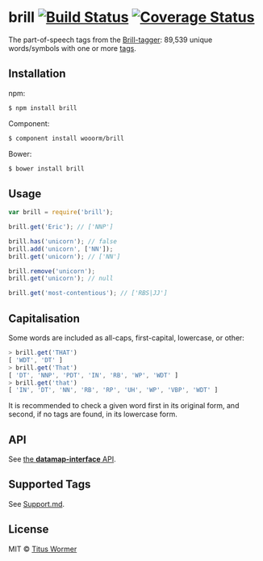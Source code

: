 # brill [![Build Status](https://img.shields.io/travis/wooorm/brill.svg?style=flat)](https://travis-ci.org/wooorm/brill) [![Coverage Status](https://img.shields.io/coveralls/wooorm/brill.svg?style=flat)](https://coveralls.io/r/wooorm/brill?branch=master)

The part-of-speech tags from the [Brill-tagger](http://en.wikipedia.org/wiki/Brill_tagger): 89,539 unique words/symbols with one or more [tags](Supported-tags.md).

## Installation

npm:
```sh
$ npm install brill
```

Component:
```sh
$ component install wooorm/brill
```

Bower:
```sh
$ bower install brill
```

## Usage

```js
var brill = require('brill');

brill.get('Eric'); // ['NNP']

brill.has('unicorn'); // false
brill.add('unicorn', ['NN']);
brill.get('unicorn'); // ['NN']

brill.remove('unicorn');
brill.get('unicorn'); // null

brill.get('most-contentious'); // ['RBS|JJ']
```

## Capitalisation

Some words are included as all-caps, first-capital, lowercase, or other:

```js
> brill.get('THAT')
[ 'WDT', 'DT' ]
> brill.get('That')
[ 'DT', 'NNP', 'PDT', 'IN', 'RB', 'WP', 'WDT' ]
> brill.get('that')
[ 'IN', 'DT', 'NN', 'RB', 'RP', 'UH', 'WP', 'VBP', 'WDT' ]
```

It is recommended to check a given word first in its original form, and second, if no tags are found, in its lowercase form.

## API

See [the **datamap-interface** API](https://github.com/wooorm/datamap-interface).

## Supported Tags

See [Support.md](Support.md).

## License

MIT © [Titus Wormer](http://wooorm.com)
